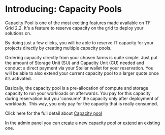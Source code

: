 # Introducing: Capacity Pools

Capacity Pool is one of the most exciting features made available on TF Grid 2.2. It's a feature to reserve capacity on the grid to deploy your solutions on.

By doing just a few clicks, you will be able to reserve IT capacity for your projects directly by creating multiple capacity pools. 

Ordering capacity directly from your chosen farms is quite simple. Just put the amount of Storage Unit (SU) and Capacity Unit (CU) needed and conduct a direct payment via your Stellar wallet for your reservation. You will be able to also extend your current capacity pool to a larger quote once it’s activated.

Basically, the capacity pool is a pre-allocation of compute and storage capacity to run your workloads on afterwards. You pay for this capacity during reservation but you 'consume' the capacity only after deployment of workloads. This way, you only pay for the capacity that is really consumed.


Click here for the full detail about [Capacity pool](capacity_pool.md)

In the admin panel you can [create](3bot_capacity_new.md) a new capacity pool or [extend](./3bot_capacity_extend) an existing one.

